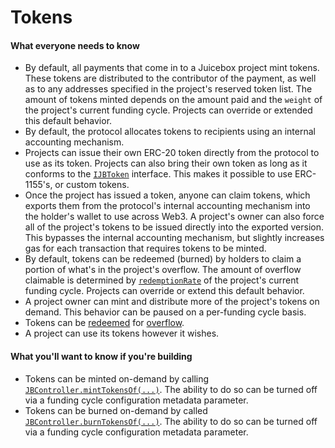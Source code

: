 # Tokens

#### What everyone needs to know

* By default, all payments that come in to a Juicebox project mint tokens. These tokens are distributed to the contributor of the payment, as well as to any addresses specified in the project's reserved token list. The amount of tokens minted depends on the amount paid and the `weight` of the project's current funding cycle. Projects can override or extended this default behavior.
* By default, the protocol allocates tokens to recipients using an internal accounting mechanism.
* Projects can issue their own ERC-20 token directly from the protocol to use as its token. Projects can also bring their own token as long as it conforms to the [`IJBToken`](../../specifications/interfaces/ijbtoken.md) interface. This makes it possible to use ERC-1155's, or custom tokens.
* Once the project has issued a token, anyone can claim tokens, which exports them from the protocol's internal accounting mechanism into the holder's wallet to use across Web3. A project's owner can also force all of the project's tokens to be issued directly into the exported version. This bypasses the internal accounting mechanism, but slightly increases gas for each transaction that requires tokens to be minted.
* By default, tokens can be redeemed (burned) by holders to claim a portion of what's in the project's overflow. The amount of overflow claimable is determined by [`redemptionRate`](redemption-rate.md) of the project's current funding cycle. Projects can override or extend this default behavior.
* A project owner can mint and distribute more of the project's tokens on demand. This behavior can be paused on a per-funding cycle basis.
* Tokens can be [redeemed](redemption-rate.md) for [overflow](overflow.md).
* A project can use its tokens however it wishes.

#### What you'll want to know if you're building

* Tokens can be minted on-demand by calling [`JBController.mintTokensOf(...)`](../../specifications/contracts/or-controllers/jbcontroller/write/minttokensof.md). The ability to do so can be turned off via a funding cycle configuration metadata parameter.
* Tokens can be burned on-demand by called [`JBController.burnTokensOf(...)`](../../specifications/contracts/or-controllers/jbcontroller/write/burntokensof.md). The ability to do so can be turned off via a funding cycle configuration metadata parameter.
